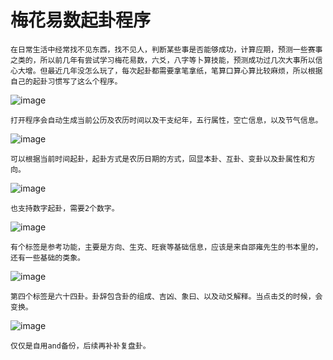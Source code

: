 # 梅花易数起卦程序
	在日常生活中经常找不见东西，找不见人，判断某些事是否能够成功，计算应期，预测一些赛事之类的，所以前几年有尝试学习梅花易数，六爻，八字等卜算技能，预测成功过几次大事所以信心大增。但最近几年没怎么玩了，每次起卦都需要拿笔拿纸，笔算口算心算比较麻烦，所以根据自己的起卦习惯写了这么个程序。
![image](https://raw.githubusercontent.com/xiaoy-sec/MeihuaYISHU/master/1.png)

	打开程序会自动生成当前公历及农历时间以及干支纪年，五行属性，空亡信息，以及节气信息。
![image](https://raw.githubusercontent.com/xiaoy-sec/MeihuaYISHU/master/2.png)

	可以根据当前时间起卦，起卦方式是农历日期的方式，回显本卦、互卦、变卦以及卦属性和方向。
![image](https://raw.githubusercontent.com/xiaoy-sec/MeihuaYISHU/master/3.png)

	也支持数字起卦，需要2个数字。
![image](https://raw.githubusercontent.com/xiaoy-sec/MeihuaYISHU/master/4.png)

	有个标签是参考功能，主要是方向、生克、旺衰等基础信息，应该是来自邵雍先生的书本里的，还有一些基础的类象。
![image](https://raw.githubusercontent.com/xiaoy-sec/MeihuaYISHU/master/5.png)

	第四个标签是六十四卦。卦辞包含卦的组成、吉凶、象曰、以及动爻解释。当点击爻的时候，会变换。
![image](https://raw.githubusercontent.com/xiaoy-sec/MeihuaYISHU/master/6.png)

	仅仅是自用and备份，后续再补补复盘卦。